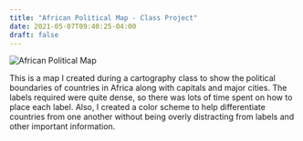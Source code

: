 ```yaml
---
title: "African Political Map - Class Project"
date: 2021-05-07T09:40:25-04:00
draft: false
---
```


![African Political Map](/img/african_political_map.png)

This is a map I created during a cartography class to show the political boundaries of countries in Africa along with capitals and major cities. The labels required were quite dense, so there was lots of time spent on how to place each label. Also, I created a color scheme to help differentiate countries from one another without being overly distracting from labels and other important information.